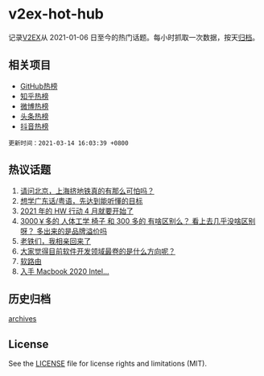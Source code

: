 # v2ex-hot-hub

 记录[V2EX](https://www.v2ex.com/)从 2021-01-06 日至今的热门话题。每小时抓取一次数据，按天[归档](archives)。
 
 ## 相关项目

- [GitHub热榜](https://github.com/snaildev/github-hot-hub)
- [知乎热榜](https://github.com/snaildev/zhihu-hot-hub)
- [微博热榜](https://github.com/snaildev/weibo-hot-hub)
- [头条热榜](https://github.com/snaildev/toutiao-hot-hub)
- [抖音热榜](https://github.com/snaildev/douyin-hot-hub)


 `更新时间：2021-03-14 16:03:39 +0800`

## 热议话题

1. [请问北京，上海挤地铁真的有那么可怕吗？](https://www.v2ex.com/t/761382)
1. [想学广东话/粤语，先达到能听懂的目标](https://www.v2ex.com/t/761321)
1. [2021 年的 HW 行动 4 月就要开始了](https://www.v2ex.com/t/761372)
1. [3000￥多的 人体工学 椅子 和 300 多的 有啥区别么？ 看上去几乎没啥区别呀？ 多出来的是品牌溢价吗](https://www.v2ex.com/t/761421)
1. [老铁们，我相亲回来了](https://www.v2ex.com/t/761379)
1. [大家觉得目前软件开发领域最卷的是什么方向呢？](https://www.v2ex.com/t/761362)
1. [软路由](https://www.v2ex.com/t/761443)
1. [入手 Macbook 2020 Intel...](https://www.v2ex.com/t/761488)

## 历史归档

[archives](archives)

## License

See the [LICENSE](LICENSE) file for license rights and limitations (MIT).
